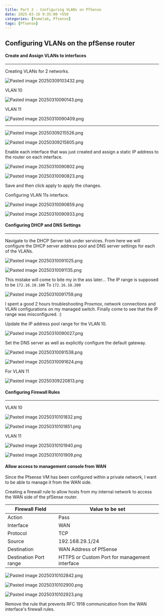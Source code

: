 ```yaml
---
title: Part 2 - Configuring VLANs on PfSense
date: 2025-03-16 9:35:00 +550
categories: [homelab, Pfsense]
tags: [Pfsense]
---
```



## Configuring VLANs on the pfSense router

#### Create and Assign VLANs to interfaces
---

Creating VLANs for 2 networks.

![Pasted image 20250309103432.png](/assets/img/Pasted%20image%2020250309103432.png)

VLAN 10

![Pasted image 20250310090143.png](/assets/img/Pasted%20image%2020250310090143.png)

VLAN 11

![Pasted image 20250310090409.png](/assets/img/Pasted%20image%2020250310090409.png)

---


![Pasted image 20250309215526.png](/assets/img/Pasted%20image%2020250309215526.png)

![Pasted image 20250309215605.png](/assets/img/Pasted%20image%2020250309215605.png)

Enable each interface that was just created and assign a static IP address to the router on each interface.


![Pasted image 20250310090802.png](/assets/img/Pasted%20image%2020250310090802.png)

![Pasted image 20250310090823.png](/assets/img/Pasted%20image%2020250310090823.png)

Save and then click apply to apply the changes.

Configuring VLAN 11s interface. 

![Pasted image 20250310090859.png](/assets/img/Pasted%20image%2020250310090859.png)

![Pasted image 20250310090933.png](/assets/img/Pasted%20image%2020250310090933.png)


#### Configuring DHCP and DNS Settings
---

Navigate to the DHCP Server tab under services. From here we will configure the DHCP server address pool and DNS server settings for each of the VLANs.

![Pasted image 20250310091025.png](/assets/img/Pasted%20image%2020250310091025.png)


![Pasted image 20250310091135.png](/assets/img/Pasted%20image%2020250310091135.png)

This mistake will come to bite my in the ass later...
The IP range is supposed to be `172.16.10.100` To `172.16.10.200`

![Pasted image 20250310091759.png](/assets/img/Pasted%20image%2020250310091759.png)

I spent a good 2 hours troubleshooting Proxmox, network connections and VLAN configurations on my managed switch. Finally come to see that 
the IP range was misconfigured. :)

Update the IP address pool range for the VLAN 10.

![Pasted image 20250310090027.png](/assets/img/Pasted%20image%2020250310090027.png)

Set the DNS server as well as explicitly configure the default gateway.

![Pasted image 20250310091538.png](/assets/img/Pasted%20image%2020250310091538.png)

![Pasted image 20250310091624.png](/assets/img/Pasted%20image%2020250310091624.png)

For VLAN 11

![Pasted image 20250309220813.png](/assets/img/Pasted%20image%2020250309220813.png)

#### Configuring Firewall Rules
---


VLAN 10

![Pasted image 20250310101832.png](/assets/img/Pasted%20image%2020250310101832.png)

![Pasted image 20250310101851.png](/assets/img/Pasted%20image%2020250310101851.png)


VLAN 11

![Pasted image 20250310101940.png](/assets/img/Pasted%20image%2020250310101940.png)



![Pasted image 20250310101909.png](/assets/img/Pasted%20image%2020250310101909.png)

#### Allow access to management console from WAN

Since the Pfsense VM has been configured within a private network, I want to be able to manage it from the WAN side.

Creating a firewall rule to allow hosts from my internal network to access the WAN side of the pfSense router.

| Firewall Field         | Value to be set                               |
| ---------------------- | --------------------------------------------- |
| Action                 | Pass                                          |
| Interface              | WAN                                           |
| Protocol               | TCP                                           |
| Source                 | 192.168.29.1/24                               |
| Destination            | WAN Address of PfSense                        |
| Destination Port range | HTTPS or Custom Port for management interface |


![Pasted image 20250310102842.png](/assets/img/Pasted%20image%2020250310102842.png)


![Pasted image 20250310102900.png](/assets/img/Pasted%20image%2020250310102900.png)

![Pasted image 20250310102923.png](/assets/img/Pasted%20image%2020250310102923.png)

Remove the rule that prevents RFC 1918 communication from the WAN interface's firewall rules.


